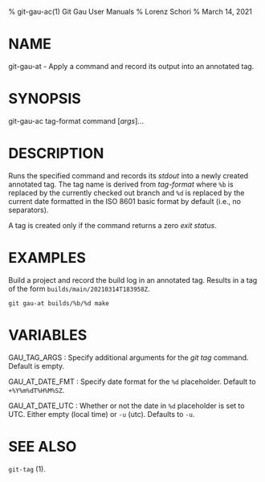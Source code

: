 % git-gau-ac(1) Git Gau User Manuals
% Lorenz Schori
% March 14, 2021

# NAME

git-gau-at - Apply a command and record its output into an annotated tag.

# SYNOPSIS

git-gau-ac tag-format command [*args*]...

# DESCRIPTION

Runs the specified command and records its *stdout* into a newly created
annotated tag. The tag name is derived from *tag-format* where `%b` is replaced
by the currently checked out branch and `%d` is replaced by the current date
formatted in the ISO 8601 basic format by default (i.e., no separators).

A tag is created only if the command returns a zero *exit status*.

# EXAMPLES

Build a project and record the build log in an annotated tag. Results in a tag
of the form `builds/main/20210314T183958Z`.

    git gau-at builds/%b/%d make

# VARIABLES

GAU\_TAG\_ARGS
:   Specify additional arguments for the *git tag* command. Default is empty.

GAU\_AT\_DATE\_FMT
:   Specify date format for the `%d` placeholder. Default to `+%Y%m%dT%H%M%SZ`.

GAU\_AT\_DATE\_UTC
:   Whether or not the date in `%d` placeholder is set to UTC. Either empty
    (local time) or `-u` (utc). Defaults to `-u`.

# SEE ALSO

`git-tag` (1).
